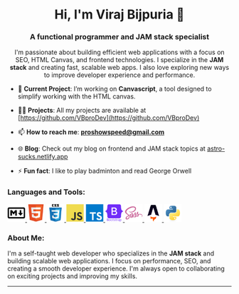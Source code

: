<meta charset="UTF-8">
<meta name="viewport" content="width=device-width, initial-scale=1.0">
<meta name="description" content="Viraj Bijpuria – Web developer specializing in JAM stack, SEO, HTML Canvas, and frontend development. Open to collaboration and projects.">
<meta name="keywords" content="JAM stack, SEO, HTML, Canvas, JavaScript, TypeScript, Python, Bootstrap, frontend developer, web development, open source">
<meta name="author" content="Viraj Bijpuria">
<meta property="og:title" content="Viraj Bijpuria - Web Developer & JAM Stack Specialist">
<meta property="og:description" content="Frontend developer with expertise in SEO, HTML Canvas, JAM stack, and modern web development. Open to collaboration and projects.">
<meta property="og:url" content="https://github.com/VBproDev/">

<h1 align="center">Hi, I'm Viraj Bijpuria 👋</h1>
<h3 align="center">A functional programmer and JAM stack specialist</h3>

<p align="center">
  I'm passionate about building efficient web applications with a focus on SEO, HTML Canvas, and frontend technologies. I specialize in the <b>JAM stack</b> and creating fast, scalable web apps. I also love exploring new ways to improve developer experience and performance.
</p>

- 🔭 **Current Project**: I’m working on **Canvascript**, a tool designed to simplify working with the HTML canvas.

- 👨‍💻 **Projects**: All my projects are available at [https://github.com/VBproDev](https://github.com/VBproDev)

- 📫 **How to reach me**: **proshowspeed@gmail.com**

- 🌐 **Blog**: Check out my blog on frontend and JAM stack topics at [astro-sucks.netlify.app](https://astro-sucks.netlify.app)

- ⚡ **Fun fact**: I like to play badminton and read George Orwell

<h3 align="left">Languages and Tools:</h3>
<p align="left">
  <a href="https://mdxjs.com/" target="_blank" rel="noreferrer"> 
    <img src="https://raw.githubusercontent.com/devicons/devicon/master/icons/markdown/markdown-original.svg" alt="MDX" width="40" height="40"/> 
  </a> 
  <a href="https://www.w3.org/html/" target="_blank" rel="noreferrer"> 
    <img src="https://raw.githubusercontent.com/devicons/devicon/master/icons/html5/html5-original.svg" alt="HTML5" width="40" height="40"/> 
  </a> 
  <a href="https://www.w3.org/Style/CSS/Overview.en.html" target="_blank" rel="noreferrer"> 
    <img src="https://raw.githubusercontent.com/devicons/devicon/master/icons/css3/css3-original-wordmark.svg" alt="CSS3" width="40" height="40"/> 
  </a> 
  <a href="https://developer.mozilla.org/en-US/docs/Web/JavaScript" target="_blank" rel="noreferrer"> 
    <img src="https://raw.githubusercontent.com/devicons/devicon/master/icons/javascript/javascript-original.svg" alt="JavaScript" width="40" height="40"/> 
  </a> 
  <a href="https://www.typescriptlang.org/" target="_blank" rel="noreferrer"> 
    <img src="https://raw.githubusercontent.com/devicons/devicon/master/icons/typescript/typescript-original.svg" alt="TypeScript" width="40" height="40"/> 
  </a> 
  <a href="https://getbootstrap.com" target="_blank" rel="noreferrer"> 
    <img src="https://raw.githubusercontent.com/devicons/devicon/master/icons/bootstrap/bootstrap-plain-wordmark.svg" alt="Bootstrap" width="40" height="40"/> 
  </a> 
  <a href="https://www.sass-lang.com/" target="_blank" rel="noreferrer">
    <img src="https://raw.githubusercontent.com/devicons/devicon/master/icons/sass/sass-original.svg" alt="SASS Logo" width="40" height="40"/>
  </a>
  <a href="https://astro.build/" target="_blank" rel="noreferrer"> 
    <img src="https://raw.githubusercontent.com/devicons/devicon/master/icons/astro/astro-original.svg" alt="Astro" width="40" height="40"/> 
  </a> 
  <a href="https://www.python.org/" target="_blank" rel="noreferrer"> 
    <img src="https://raw.githubusercontent.com/devicons/devicon/master/icons/python/python-original.svg" alt="Python" width="40" height="40"/> 
  </a> 
</p>

<h3 align="left">About Me:</h3>
<p align="left">
  I'm a self-taught web developer who specializes in the <b>JAM stack</b> and building scalable web applications. I focus on performance, SEO, and creating a smooth developer experience. I'm always open to collaborating on exciting projects and improving my skills.
</p>

---
